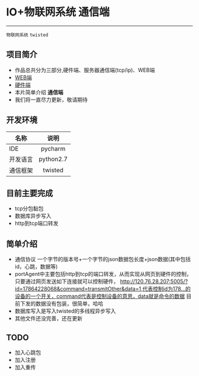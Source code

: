 # IO+物联网系统 通信端 <br/>
---
`物联网系统` `twisted`<br/>
## 项目简介<br/>
* 作品总共分为三部分,硬件端、服务器通信端(tcp/ip)、WEB端
* [WEB端](https://github.com/iotPeanut/stm32-twisted-django-iotSystem)
* [硬件端]()
* 本片简单介绍 **通信端**
* 我们将一直尽力更新，敬请期待
## 开发环境
|名称                    | 说明|
|-----------------------|:------:|
|IDE         | pycharm|
|开发语言     | python2.7|
|通信框架     |  twisted |
## 目前主要完成
* tcp分包黏包
* 数据库异步写入
* http到tcp端口转发
## 简单介绍
* 通信协议  一个字节的版本号+一个字节的json数据包长度+json数据(其中包括id，心跳，数据等)
* portAgent中主要包括http到tcp的端口转发，从而实现从网页到硬件的控制，只要通过网页发送如下连接就可以控制硬件，
http://120.76.28.207:5005/?id=17864228068&command=transmitOther&data=1,代表控制id为178...的设备的一个开关，command代表是控制设备的意思，data就是命令的数据
目前下发的数据没有包装，很简单，哈哈
* 数据库写入是写入twisted的多线程异步写入
* 其他文件还没完善，还在更新
## TODO
* 加入心跳包
* 加入注册
* 加入重传














